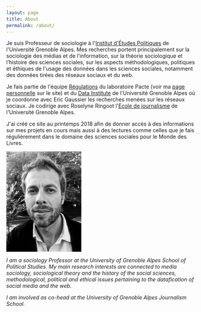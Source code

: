 ```yaml
---
layout: page
title: About
permalink: /about/
---
```


Je suis Professeur de sociologie à l'[Institut d'Études Politiques](http://www.sciencespo-grenoble.fr/) de l'Université Grenoble Alpes. Mes recherches portent principalement sur la sociologie des médias et de l’information, sur la théorie sociologique et l’histoire des sciences sociales, sur les aspects méthodologiques, politiques et éthiques de l'usage des données dans les sciences sociales, notamment des données tirées des réseaux sociaux et du web.

Je fais partie de l'équipe [Régulations](https://www.pacte-grenoble.fr/page/regulations) du laboratoire Pacte (voir ma [page personnelle](https://www.pacte-grenoble.fr/membres/gilles-bastin) sur le site) et du [Data Institute](https://data-institute.univ-grenoble-alpes.fr/) de l'Université Grenoble Alpes où je coordonne avec Eric Gaussier les recherches menées sur les réseaux sociaux. Je codirige avec Roselyne Ringoot l'[Ecole de journalisme](http://wwww.ejdg.fr) de l'Université Grenoble Alpes.

J'ai créé ce site au printemps 2018 afin de donner accès à des informations sur mes projets en cours mais aussi à des lectures comme celles que je fais régulièrement dans le domaine des sciences sociales pour le Monde des Livres.

<img src="/img/27092013-IMG_1487-N&B-light.jpeg" align="middle" width="200px">

<i>I am a sociology Professor at the University of Grenoble Alpes School of Political Studies. My main research interests are connected to media sociology, sociological theory and the history of the social sciences, methodological, political and ethical issues pertaining to the datafication of social media and the web.</i>

<i>I am involved as co-head at the University of Grenoble Alpes Journalism School.</i>
